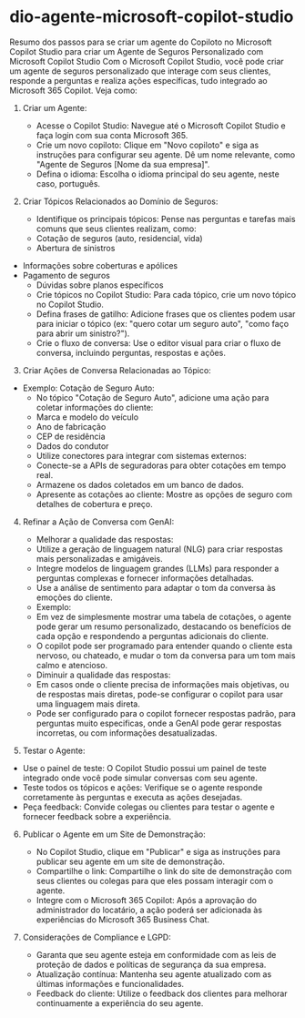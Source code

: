 # dio-agente-microsoft-copilot-studio
Resumo dos passos para se criar um agente do Copiloto no Microsoft Copilot Studio para criar um Agente de Seguros Personalizado com Microsoft Copilot Studio
Com o Microsoft Copilot Studio, você pode criar um agente de seguros personalizado que interage com seus clientes, responde a perguntas e realiza ações específicas, tudo integrado ao Microsoft 365 Copilot. Veja como:

1. Criar um Agente:
	- Acesse o Copilot Studio: Navegue até o Microsoft Copilot Studio e faça login com sua conta Microsoft 365.
	- Crie um novo copiloto: Clique em "Novo copiloto" e siga as instruções para configurar seu agente. Dê um nome relevante, como "Agente de Seguros [Nome da sua empresa]".
	- Defina o idioma: Escolha o idioma principal do seu agente, neste caso, português.
	
2. Criar Tópicos Relacionados ao Domínio de Seguros:
	- Identifique os principais tópicos: Pense nas perguntas e tarefas mais comuns que seus clientes realizam, como:
	- Cotação de seguros (auto, residencial, vida)
	- Abertura de sinistros
 - Informações sobre coberturas e apólices
 - Pagamento de seguros
	- Dúvidas sobre planos específicos
	- Crie tópicos no Copilot Studio: Para cada tópico, crie um novo tópico no Copilot Studio.
	- Defina frases de gatilho: Adicione frases que os clientes podem usar para iniciar o tópico (ex: "quero cotar um seguro auto", "como faço para abrir um sinistro?").
	- Crie o fluxo de conversa: Use o editor visual para criar o fluxo de conversa, incluindo perguntas, respostas e ações.
	
3. Criar Ações de Conversa Relacionadas ao Tópico:
 - Exemplo: Cotação de Seguro Auto:
	- No tópico "Cotação de Seguro Auto", adicione uma ação para coletar informações do cliente:
	- Marca e modelo do veículo
	- Ano de fabricação
	- CEP de residência
	- Dados do condutor
	- Utilize conectores para integrar com sistemas externos:
	- Conecte-se a APIs de seguradoras para obter cotações em tempo real.
	- Armazene os dados coletados em um banco de dados.
	- Apresente as cotações ao cliente: Mostre as opções de seguro com detalhes de cobertura e preço.

4. Refinar a Ação de Conversa com GenAI:
	- Melhorar a qualidade das respostas:
	- Utilize a geração de linguagem natural (NLG) para criar respostas mais personalizadas e amigáveis.
	- Integre modelos de linguagem grandes (LLMs) para responder a perguntas complexas e fornecer informações detalhadas.
	- Use a análise de sentimento para adaptar o tom da conversa às emoções do cliente.
	- Exemplo:
	- Em vez de simplesmente mostrar uma tabela de cotações, o agente pode gerar um resumo personalizado, destacando os benefícios de cada opção e respondendo a perguntas adicionais do cliente.
	- O copilot pode ser programado para entender quando o cliente esta nervoso, ou chateado, e mudar o tom da conversa para um tom mais calmo e atencioso.
	- Diminuir a qualidade das respostas:
	- Em casos onde o cliente precisa de informações mais objetivas, ou de respostas mais diretas, pode-se configurar o copilot para usar uma linguagem mais direta.
	- Pode ser configurado para o copilot fornecer respostas padrão, para perguntas muito especificas, onde a GenAI pode gerar respostas incorretas, ou com informações desatualizadas.

5. Testar o Agente:
- Use o painel de teste: O Copilot Studio possui um painel de teste integrado onde você pode simular conversas com seu agente.
- Teste todos os tópicos e ações: Verifique se o agente responde corretamente às perguntas e executa as ações desejadas.
- Peça feedback: Convide colegas ou clientes para testar o agente e fornecer feedback sobre a experiência.

6. Publicar o Agente em um Site de Demonstração:
	- No Copilot Studio, clique em "Publicar" e siga as instruções para publicar seu agente em um site de demonstração.
	- Compartilhe o link: Compartilhe o link do site de demonstração com seus clientes ou colegas para que eles possam interagir com o agente.
	- Integre com o Microsoft 365 Copilot: Após a aprovação do administrador do locatário, a ação poderá ser adicionada às experiências do Microsoft 365 Business Chat.

7. Considerações de Compliance e LGPD:
	- Garanta que seu agente esteja em conformidade com as leis de proteção de dados e políticas de segurança da sua empresa.
	- Atualização contínua: Mantenha seu agente atualizado com as últimas informações e funcionalidades.
	- Feedback do cliente: Utilize o feedback dos clientes para melhorar continuamente a experiência do seu agente.
